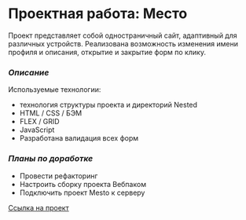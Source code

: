# Проектная работа: Место

Проект представляет собой одностраничный сайт, адаптивный для различных устройств.
Реализована возможность изменения имени профиля и описания, открытие и закрытие форм по клику.

### *Описание*
Используемые технологии:
* технология структуры проекта и директорий Nested
* HTML / CSS / БЭМ
* FLEX / GRID
* JavaScript
* Разработана валидация всех форм

### *Планы по доработке*
* Провести рефакторинг
* Настроить сборку проекта Вебпаком
* Подключить проект Mesto к серверу

[Ссылка на проект](https://nmaksg.github.io/mesto/index.html)
